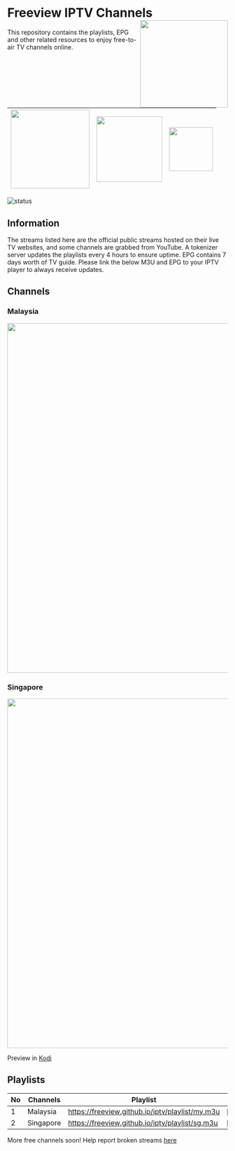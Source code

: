 # Freeview IPTV Channels <img align="right" src="http://freeview.github.io/iptv/freeview.png" width="200">
This repository contains the playlists, EPG and other related resources to enjoy free-to-air TV channels online.

|<img src="https://www.xda-developers.com/files/2018/09/android-tv-logo-810x298_c.png" width="180">|<img src="https://kodi.wiki/images/4/43/Side-by-side-dark-transparent.png" width="150">|<img src="https://upload.wikimedia.org/wikipedia/commons/thumb/f/f0/Plex_vector_logo.svg/320px-Plex_vector_logo.svg.png" width="100">|
| --- | --- | --- |

![status](https://img.shields.io/badge/tokenizer-ONLINE-brightgreen.svg?style=flat)

## Information
The streams listed here are the official public streams hosted on their live TV websites, and some channels are grabbed from YouTube. A tokenizer server updates the playlists every 4 hours to ensure uptime. EPG contains 7 days worth of TV guide. Please link the below M3U and EPG to your IPTV player to always receive updates.

## Channels
### Malaysia
<img align="center" src="http://freeview.github.io/iptv/malaysia-channels.png" width="800">  

### Singapore 
<img align="center" src="http://freeview.github.io/iptv/sg-channels.png" width="800">

Preview in [Kodi](https://www.youtube.com/watch?v=u5BUG6iQHUc)

## Playlists
| No | Channels | Playlist |  EPG |
| --- | --- | --- | --- |
| 1 | Malaysia | https://freeview.github.io/iptv/playlist/my.m3u | https://freeview.github.io/iptv/epg/my.xml |
| 2 | Singapore | https://freeview.github.io/iptv/playlist/sg.m3u | https://freeview.github.io/iptv/epg/sg.xml |

More free channels soon! Help report broken streams [here](https://github.com/freeview/iptv/issues/new)
